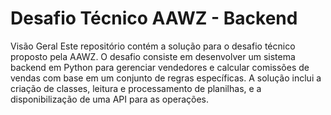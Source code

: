 # Desafio Técnico AAWZ - Backend

Visão Geral
Este repositório contém a solução para o desafio técnico proposto pela AAWZ. O desafio consiste em desenvolver um sistema backend em Python para gerenciar vendedores e calcular comissões de vendas com base em um conjunto de regras específicas. A solução inclui a criação de classes, leitura e processamento de planilhas, e a disponibilização de uma API para as operações.
